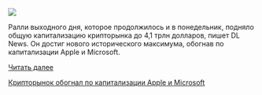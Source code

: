 <!--2025-08-11 13:13:04-->
<div class="yb">
  <div class="rss habr"><img src="https://habrastorage.org/getpro/habr/upload_files/cab/d2a/ed5/cabd2aed5c6428515f1b81dcd5f03ba6.png" /><p>Ралли выходного дня, которое продолжилось и в понедельник, подняло общую капитализацию крипторынка до 4,1 трлн долларов, пишет DL News. Он достиг нового исторического максимума, обогнав по капитализации Apple и Microsoft.</p> <a href="https://habr.com/ru/articles/936032/#habracut">Читать далее</a> <p class="titl"><a href="https://habr.com/ru/companies/finam_broker/news/936032/?utm_source=habrahabr&utm_medium=rss&utm_campaign=936032">Крипторынок обогнал по капитализации Apple и Microsoft</a></p></div>
</div>
